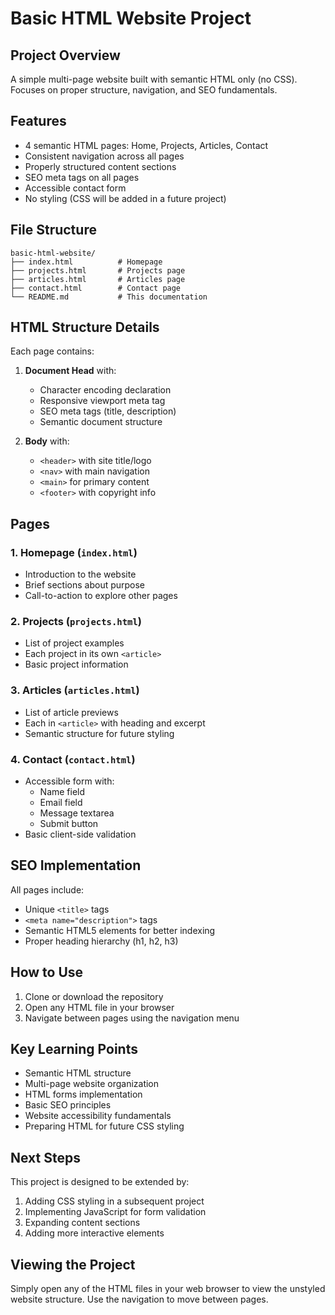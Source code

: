 # Basic HTML Website Project

## Project Overview

A simple multi-page website built with semantic HTML only (no CSS). Focuses on proper structure, navigation, and SEO fundamentals.

## Features

- 4 semantic HTML pages: Home, Projects, Articles, Contact
- Consistent navigation across all pages
- Properly structured content sections
- SEO meta tags on all pages
- Accessible contact form
- No styling (CSS will be added in a future project)

## File Structure

```
basic-html-website/
├── index.html          # Homepage
├── projects.html       # Projects page
├── articles.html       # Articles page
├── contact.html        # Contact page
└── README.md           # This documentation
```

## HTML Structure Details

Each page contains:

1. **Document Head** with:
   - Character encoding declaration
   - Responsive viewport meta tag
   - SEO meta tags (title, description)
   - Semantic document structure

2. **Body** with:
   - `<header>` with site title/logo
   - `<nav>` with main navigation
   - `<main>` for primary content
   - `<footer>` with copyright info

## Pages

### 1. Homepage (`index.html`)
- Introduction to the website
- Brief sections about purpose
- Call-to-action to explore other pages

### 2. Projects (`projects.html`)
- List of project examples
- Each project in its own `<article>`
- Basic project information

### 3. Articles (`articles.html`)
- List of article previews
- Each in `<article>` with heading and excerpt
- Semantic structure for future styling

### 4. Contact (`contact.html`)
- Accessible form with:
  - Name field
  - Email field
  - Message textarea
  - Submit button
- Basic client-side validation

## SEO Implementation

All pages include:
- Unique `<title>` tags
- `<meta name="description">` tags
- Semantic HTML5 elements for better indexing
- Proper heading hierarchy (h1, h2, h3)

## How to Use

1. Clone or download the repository
2. Open any HTML file in your browser
3. Navigate between pages using the navigation menu

## Key Learning Points

- Semantic HTML structure
- Multi-page website organization
- HTML forms implementation
- Basic SEO principles
- Website accessibility fundamentals
- Preparing HTML for future CSS styling

## Next Steps

This project is designed to be extended by:
1. Adding CSS styling in a subsequent project
2. Implementing JavaScript for form validation
3. Expanding content sections
4. Adding more interactive elements

## Viewing the Project

Simply open any of the HTML files in your web browser to view the unstyled website structure. Use the navigation to move between pages.
